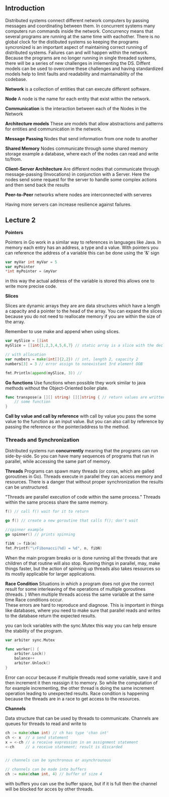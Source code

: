 
## Introduction

Distributed systems connect different network computers by passing messages and coordinating between them. In concurrent systems many computers run commands inside the network. Concurrency means that several programs are running at the same time with eachother. There is no global clock for the distibuted systems so keeping the programs syncronized is an important aspect of maintaining correct running of distributed systems. Failures can and will happen within the network. Because the programs are no longer running in single threaded systems, there will be a series of new challenges in imlementing the DS. Diffent models can be used to overcome these challenges and having standardized models help to limit faults and readability and maintainablity of the codebase. 

**Network** is a collection of entities that can execute different software.

**Node** A node is the name for each entity that exist within the network. 

**Communication** is the interaction between each of the Nodes in the Network 

**Architecture models** These are models that allow abstractions and patterns for entities and communication in the network. 

**Message Passing** Nodes that send information from one node to another 

**Shared Memory** Nodes communicate through some shared memory storage example a database, where each of the nodes can read and write to/from. 

**Client-Server Architecture** Are different nodes that communicate through message-passing (Invocations) in conjunction with a Server. Here the nodes send some request for the server to handle some complex actions and then send back the results

**Peer-to-Peer** networks where nodes are interconnected with serveres

Having more servers can increase resilience against failures. 

## Lecture 2 

**Pointers**

Pointers in Go work in a similar way to references in languages like Java. In memory each entry has an address, a type and a value. With pointers you can reference the address of a variable this can be done using the '&' sign 

```go 
var myVar int myVar = 5 
var myPointer 
*int myPointer = &myVar 
```

in this way the actual address of the variable is stored this allows one to write more precise code. 

**Slices**

Slices are dynamic arrays they are are data structures which have a length a capacity and a pointer to the head of the array.  You can expand the slices because you do not need to reallocate memory if you are within the size of the array. 

Remember to use make and append when using slices. 

```go
var mySlice = []int 
mySlice = []int{1,2,3,4,5,6,7} // static array is a slice with the declared size and capacity of the array

// with allocation 
var numbers = make(int[]{2,2}) // int, length 2, capacity 2
numbers[3] = 3 // error assign to nonexistant 3rd element OOB

fmt.Println(append(mySlice, 3)) // 
```


**Go functions**
Use functions when possible they work similar to java methods without the Object-Oriented boiler plate. 

``` go 
func transpose(a [][] string) [][]string { // return values are written last
	// some function
}
```


**Call by value and call by reference** with call by value you pass the some value to the function as an input value. But you can also call by reference by passing the reference or the pointer/address to the method. 

### Threads and Synchronization 

Distributed systems run **concurrently** meaning that the programs can run side-by-side. So you can have many sequences of programs that run in parallel, while accessing the same part of memory. 

**Threads**
Programs can spawn many threads (or cores, which are galled goroutines in Go). Threads execute in parallel they can access memory and resources. There is a danger that without proper synchronization the results can be unstructured. 

"Threads are parallel execution of code within the same process." Threads within the same process share the same memory. 

``` go 
f() // call f() wait for it to return 

go f() // create a new goroutine that calls f(); don't wait

//spinner example 
go spinner() // prints spinning 

fibN := fib(n)
fmt.Printf("\rFibonacci(%d) = %d", n, fibN)
```

When the main program breaks or is done running all the threads that are children of that routine will also stop. Running things in parallel, may, make things faster, but the action of spinning up threads also takes resources so its mostly applicable for larger applications. 

  
**Race Condition**
Situations in which a program does not give the correct result for some interleaving of the operations of multiple goroutines (threads. ) When multiple threads access the same variable at the same time Race conditions occur.  
These errors are hard to reproduce and diagnose. This is important in things like databases, where you need to make sure that parallel reads and writes to the database return the expected results. 

you can lock variables with the sync.Mutex  this way you can help ensure the stability of the program. 

```go
var arbiter sync.Mutex

func worker() {
	arbiter.Lock()
	balance++
	arbiter.Unlock()
}

```

Error can occur because if multiple threads read some variable, save it and then increment it then reassign it to memory. So while the computation of for example incrementing, the other thread is doing the same increment operation leading to unexpected results. Race condition is happening because the threads are in a race to get access to the resources. 

**Channels**

Data structure that can be used by threads to communicate. Channels are queues for threads to read and write to

```go
ch := make(chan int) // ch has type 'chan int' 
ch <- x  // a send statement 
x = <-ch // a receive expression in an assignment statement 
<-ch     // a receive statement; result is discarded


// channels can be synchronous or asynchrounous 

// channels can be made into buffers 
ch := make(chan int, 4) // buffer of size 4 

```

with buffers you can use the buffer space, but if it is full then the channel will be blocked for acces by other threads. 